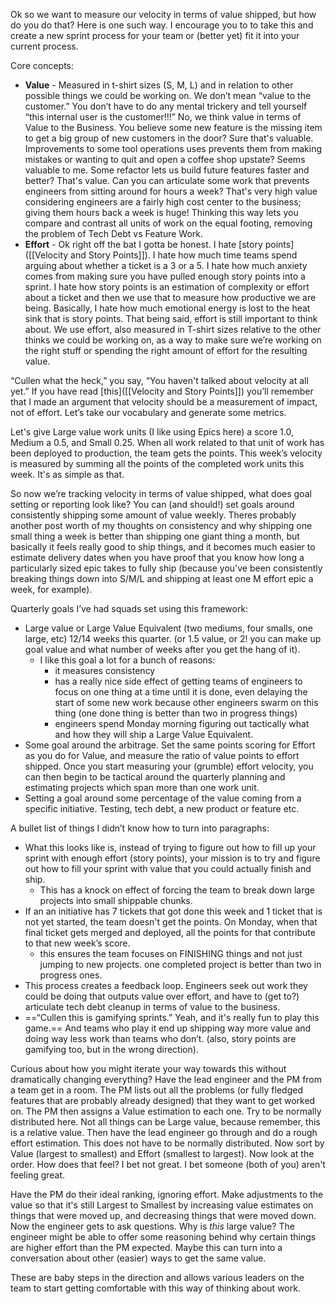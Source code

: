 Ok so we want to measure our velocity in terms of value shipped, but how do you do that? Here is one such way. I encourage you to to take this and create a new sprint process for your team or (better yet) fit it into your current process.

Core concepts:

- **Value** - Measured in t-shirt sizes (S, M, L) and in relation to other possible things we could be working on. We don’t mean “value to the customer.” You don’t have to do any mental trickery and tell yourself “this internal user is the customer!!!” No, we think value in terms of Value to the Business. You believe some new feature is the missing item to get a big group of new customers in the door? Sure that's valuable. Improvements to some tool operations uses prevents them from making mistakes or wanting to quit and open a coffee shop upstate? Seems valuable to me. Some refactor lets us build future features faster and better? That's value. Can you can articulate some work that prevents engineers from sitting around for hours a week? That's very high value considering engineers are a fairly high cost center to the business; giving them hours back a week is huge! Thinking this way lets you compare and contrast all units of work on the equal footing, removing the problem of Tech Debt vs Feature Work.
- **Effort** - Ok right off the bat I gotta be honest. I hate [story points]([[Velocity and Story Points]]). I hate how much time teams spend arguing about whether a ticket is a 3 or a 5. I hate how much anxiety comes from making sure you have pulled enough story points into a sprint. I hate how story points is an estimation of complexity or effort about a ticket and then we use that to measure how productive we are being. Basically, I hate how much emotional energy is lost to the heat sink that is story points. That being said, effort is still important to think about. We use effort, also measured in T-shirt sizes relative to the other thinks we could be working on, as a way to make sure we’re working on the right stuff or spending the right amount of effort for the resulting value.

“Cullen what the heck,” you say, “You haven't talked about velocity at all yet.” If you have read [this]([[Velocity and Story Points]]) you’ll remember that I made an argument that velocity should be a measurement of impact, not of effort. Let’s take our vocabulary and generate some metrics.

Let's give Large value work units (I like using Epics here) a score 1.0, Medium a 0.5, and Small 0.25. When all work related to that unit of work has been deployed to production, the team gets the points. This week’s velocity is measured by summing all the points of the completed work units this week. It's as simple as that.

So now we’re tracking velocity in terms of value shipped, what does goal setting or reporting look like? You can (and should!) set goals around consistently shipping some amount of value weekly. Theres probably another post worth of my thoughts on consistency and why shipping one small thing a week is better than shipping one giant thing a month, but basically it feels really good to ship things, and it becomes much easier to estimate delivery dates when you have proof that you know how long a particularly sized epic takes to fully ship (because you've been consistently breaking things down into S/M/L and shipping at least one M effort epic a week, for example).

Quarterly goals I’ve had squads set using this framework:

- Large value or Large Value Equivalent (two mediums, four smalls, one large, etc) 12/14 weeks this quarter. (or 1.5 value, or 2! you can make up goal value and what number of weeks after you get the hang of it).
    - I like this goal a lot for a bunch of reasons:
        - it measures consistency
        - has a really nice side effect of getting teams of engineers to focus on one thing at a time until it is done, even delaying the start of some new work because other engineers swarm on this thing (one done thing is better than two in progress things)
        - engineers spend Monday morning figuring out tactically what and how they will ship a Large Value Equivalent.
- Some goal around the arbitrage. Set the same points scoring for Effort as you do for Value, and measure the ratio of value points to effort shipped. Once you start measuring your (grumble) effort velocity, you can then begin to be tactical around the quarterly planning and estimating projects which span more than one work unit.
- Setting a goal around some percentage of the value coming from a specific initiative. Testing, tech debt, a new product or feature etc.

A bullet list of things I didn’t know how to turn into paragraphs:

- What this looks like is, instead of trying to figure out how to fill up your sprint with enough effort (story points), your mission is to try and figure out how to fill your sprint with value that you could actually finish and ship.
    - This has a knock on effect of forcing the team to break down large projects into small shippable chunks.
- If an an initiative has 7 tickets that got done this week and 1 ticket that is not yet started, the team doesn't get the points. On Monday, when that final ticket gets merged and deployed, all the points for that contribute to that new week’s score.
    - this ensures the team focuses on FINISHING things and not just jumping to new projects. one completed project is better than two in progress ones.
- This process creates a feedback loop. Engineers seek out work they could be doing that outputs value over effort, and have to (get to?) articulate tech debt cleanup in terms of value to the business.
- ==“Cullen this is gamifying sprints.” Yeah, and it's really fun to play this game.== And teams who play it end up shipping way more value and doing way less work than teams who don’t. (also, story points are gamifying too, but in the wrong direction).

Curious about how you might iterate your way towards this without dramatically changing everything? Have the lead engineer and the PM from a team get in a room. The PM lists out all the problems (or fully fledged features that are probably already designed) that they want to get worked on. The PM then assigns a Value estimation to each one. Try to be normally distributed here. Not all things can be Large value, because remember, this is a relative value. Then have the lead engineer go through and do a rough effort estimation. This does not have to be normally distributed. Now sort by Value (largest to smallest) and Effort (smallest to largest). Now look at the order. How does that feel? I bet not great. I bet someone (both of you) aren't feeling great.

Have the PM do their ideal ranking, ignoring effort. Make adjustments to the value so that it's still Largest to Smallest by increasing value estimates on things that were moved up, and decreasing things that were moved down. Now the engineer gets to ask questions. Why is _this_ large value? The engineer might be able to offer some reasoning behind why certain things are higher effort than the PM expected. Maybe this can turn into a conversation about other (easier) ways to get the same value.

These are baby steps in the direction and allows various leaders on the team to start getting comfortable with this way of thinking about work.
